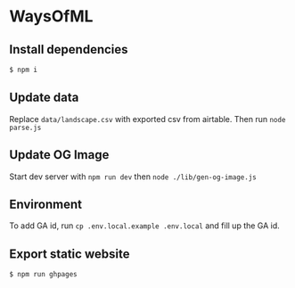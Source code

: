 # WaysOfML

## Install dependencies

```sh
$ npm i
```

## Update data

Replace `data/landscape.csv` with exported csv from airtable. Then run `node parse.js`

## Update OG Image

Start dev server with `npm run dev` then `node ./lib/gen-og-image.js`

## Environment

To add GA id, run `cp .env.local.example .env.local` and fill up the GA id.

## Export static website

```sh
$ npm run ghpages
```
